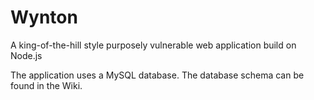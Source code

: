 # Wynton
A king-of-the-hill style purposely vulnerable web application build on Node.js

The application uses a MySQL database.  The database schema can be found in the Wiki.
